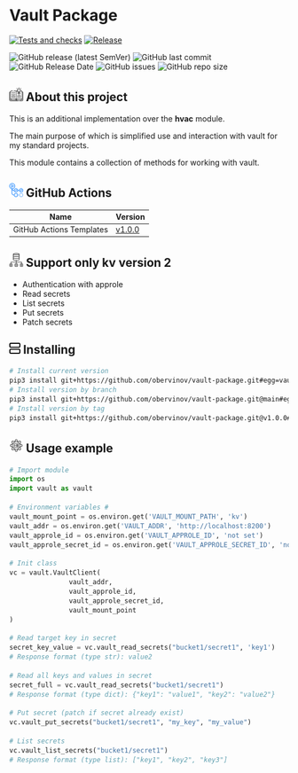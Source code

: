 # Vault Package
[![Tests and checks](https://github.com/obervinov/vault-package/actions/workflows/tests.yml/badge.svg)](https://github.com/obervinov/vault-package/actions/workflows/tests.yml)
[![Release](https://github.com/obervinov/vault-package/actions/workflows/release.yml/badge.svg)](https://github.com/obervinov/vault-package/actions/workflows/release.yml)

![GitHub release (latest SemVer)](https://img.shields.io/github/v/release/obervinov/vault-package?style=for-the-badge)
![GitHub last commit](https://img.shields.io/github/last-commit/obervinov/vault-package?style=for-the-badge)
![GitHub Release Date](https://img.shields.io/github/release-date/obervinov/vault-package?style=for-the-badge)
![GitHub issues](https://img.shields.io/github/issues/obervinov/vault-package?style=for-the-badge)
![GitHub repo size](https://img.shields.io/github/repo-size/obervinov/vault-package?style=for-the-badge)

## <img src="https://github.com/obervinov/_templates/blob/main/icons/book.png" width="25" title="about"> About this project
This is an additional implementation over the **hvac** module.

The main purpose of which is simplified use and interaction with vault for my standard projects.

This module contains a collection of methods for working with vault.

## <img src="https://github.com/obervinov/_templates/blob/main/icons/github-actions.png" width="25" title="github-actions"> GitHub Actions
| Name  | Version |
| ------------------------ | ----------- |
| GitHub Actions Templates | [v1.0.0](https://github.com/obervinov/_templates/tree/feature/v1.0.0) |


## <img src="https://github.com/obervinov/_templates/blob/main/icons/requirements.png" width="25" title="functions"> Support only kv version 2
- Authentication with approle
- Read secrets
- List secrets
- Put secrets
- Patch secrets

## <img src="https://github.com/obervinov/_templates/blob/main/icons/stack2.png" width="20" title="install"> Installing
```bash
# Install current version
pip3 install git+https://github.com/obervinov/vault-package.git#egg=vault
# Install version by branch
pip3 install git+https://github.com/obervinov/vault-package.git@main#egg=vault
# Install version by tag
pip3 install git+https://github.com/obervinov/vault-package.git@v1.0.0#egg=vault
```

## <img src="https://github.com/obervinov/_templates/blob/main/icons/config.png" width="25" title="usage"> Usage example
```python
# Import module
import os
import vault as vault

# Environment variables #
vault_mount_point = os.environ.get('VAULT_MOUNT_PATH', 'kv')
vault_addr = os.environ.get('VAULT_ADDR', 'http://localhost:8200')
vault_approle_id = os.environ.get('VAULT_APPROLE_ID', 'not set')
vault_approle_secret_id = os.environ.get('VAULT_APPROLE_SECRET_ID', 'not set')

# Init class
vc = vault.VaultClient(
               vault_addr,
               vault_approle_id,
               vault_approle_secret_id,
               vault_mount_point
)

# Read target key in secret
secret_key_value = vc.vault_read_secrets("bucket1/secret1", 'key1')
# Response format (type str): value2

# Read all keys and values in secret
secret_full = vc.vault_read_secrets("bucket1/secret1")
# Response format (type dict): {"key1": "value1", "key2": "value2"}

# Put secret (patch if secret already exist)
vc.vault_put_secrets("bucket1/secret1", "my_key", "my_value")

# List secrets
vc.vault_list_secrets("bucket1/secret1")
# Response format (type list): ["key1", "key2", "key3"]
```
